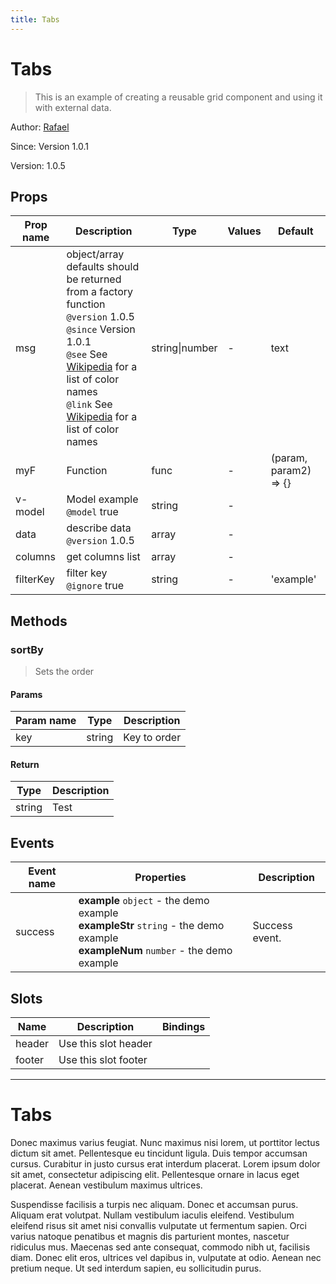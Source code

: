 ```yaml
---
title: Tabs
---
```

# Tabs

> This is an example of creating a reusable grid component and using it with external data.

Author: [Rafael](https://github.com/rafaesc92)

Since: Version 1.0.1

Version: 1.0.5

## Props

| Prop name | Description                                                                                                                                                                                                                                                                                                                                       | Type           | Values | Default               |
| --------- | ------------------------------------------------------------------------------------------------------------------------------------------------------------------------------------------------------------------------------------------------------------------------------------------------------------------------------------------------- | -------------- | ------ | --------------------- |
| msg       | object/array defaults should be returned from a factory function<br/>`@version` 1.0.5<br/>`@since` Version 1.0.1<br/>`@see` See [Wikipedia](https://en.wikipedia.org/wiki/Web_colors#HTML_color_names) for a list of color names<br/>`@link` See [Wikipedia](https://en.wikipedia.org/wiki/Web_colors#HTML_color_names) for a list of color names | string\|number | -      | text                  |
| myF       | Function                                                                                                                                                                                                                                                                                                                                          | func           | -      | (param, param2) => {} |
| v-model   | Model example<br/>`@model` true                                                                                                                                                                                                                                                                                                                   | string         | -      |                       |
| data      | describe data<br/>`@version` 1.0.5                                                                                                                                                                                                                                                                                                                | array          | -      |                       |
| columns   | get columns list                                                                                                                                                                                                                                                                                                                                  | array          | -      |                       |
| filterKey | filter key<br/>`@ignore` true                                                                                                                                                                                                                                                                                                                     | string         | -      | 'example'             |

## Methods

### sortBy

> Sets the order

#### Params

| Param name | Type   | Description  |
| ---------- | ------ | ------------ |
| key        | string | Key to order |

#### Return

| Type   | Description |
| ------ | ----------- |
| string | Test        |

## Events

| Event name | Properties                                                                                                                          | Description    |
| ---------- | ----------------------------------------------------------------------------------------------------------------------------------- | -------------- |
| success    | **example** `object` - the demo example<br>**exampleStr** `string` - the demo example<br>**exampleNum** `number` - the demo example | Success event. |

## Slots

| Name   | Description          | Bindings |
| ------ | -------------------- | -------- |
| header | Use this slot header |          |
| footer | Use this slot footer |          |

---

# Tabs

Donec maximus varius feugiat. Nunc maximus nisi lorem, ut porttitor lectus dictum sit amet. Pellentesque eu tincidunt ligula. Duis tempor accumsan cursus. Curabitur in justo cursus erat interdum placerat. Lorem ipsum dolor sit amet, consectetur adipiscing elit. Pellentesque ornare in lacus eget placerat. Aenean vestibulum maximus ultrices.

Suspendisse facilisis a turpis nec aliquam. Donec et accumsan purus. Aliquam erat volutpat. Nullam vestibulum iaculis eleifend. Vestibulum eleifend risus sit amet nisi convallis vulputate ut fermentum sapien. Orci varius natoque penatibus et magnis dis parturient montes, nascetur ridiculus mus. Maecenas sed ante consequat, commodo nibh ut, facilisis diam. Donec elit eros, ultrices vel dapibus in, vulputate at odio. Aenean nec pretium neque. Ut sed interdum sapien, eu sollicitudin purus.
